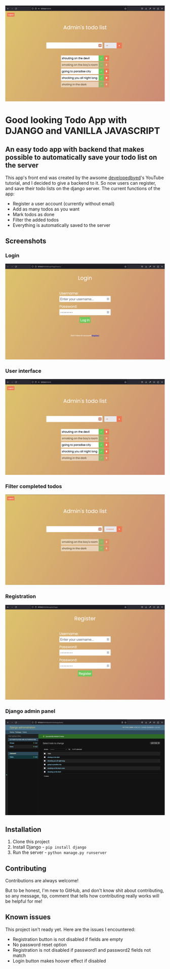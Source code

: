 
![App Screenshot](https://github.com/L4r4TW/TodoApp/blob/main/static/ProjectImages/Screenshot%202023-03-08%20at%2011.47.24.png?raw=true)

# Good looking Todo App with DJANGO and VANILLA JAVASCRIPT

## An easy todo app with backend that makes possible to automatically save your todo list on the server

This app's front end was created by the awsome [developedbyed](https://www.youtube.com/watch?v=Ttf3CEsEwMQ)'s YouTube tutorial, and I decided to give a backend to it. So now users can register, and save their todo lists on the django server. The current functions of the app:

* Register a user account (currently without email)
* Add as many todos as you want
* Mark todos as done
* Filter the added todos
* Everything is automatically saved to the server


## Screenshots

### Login
![App Screenshot](https://github.com/L4r4TW/TodoApp/blob/main/static/ProjectImages/Screenshot%202023-03-08%20at%2011.42.15.png?raw=true)

### User interface
![App Screenshot](https://github.com/L4r4TW/TodoApp/blob/main/static/ProjectImages/Screenshot%202023-03-08%20at%2011.47.24.png?raw=true)

### Filter completed todos
![App Screenshot](https://github.com/L4r4TW/TodoApp/blob/main/static/ProjectImages/Screenshot%202023-03-08%20at%2011.47.39.png?raw=true)

### Registration
![App Screenshot](https://github.com/L4r4TW/TodoApp/blob/main/static/ProjectImages/Screenshot%202023-03-08%20at%2011.48.08.png?raw=true)

### Django admin panel
![App Screenshot](https://github.com/L4r4TW/TodoApp/blob/main/static/ProjectImages/Screenshot%202023-03-08%20at%2011.48.54.png?raw=true)
## Installation

1. Clone this project
2. Install Django - `pip install django`
3. Run the server - `python manage.py runserver`



## Contributing

Contributions are always welcome!

But to be honest, I'm new to GitHub, and don't know shit about contributing, so any message, tip, comment that tells how contributing really works will be helpful for me! 


## Known issues

This project isn't ready yet. Here are the issues I encountered:

* Registration button is not disabled if fields are empty
* No password reset option
* Registration is not disabled if password1 and password2 fields not match
* Login button makes hoover effect if disabled

